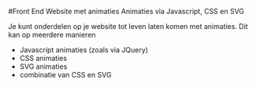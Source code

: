 #Front End Website met animaties
Animaties via Javascript, CSS en SVG

Je kunt onderdelen op je website tot leven laten komen met animaties. Dit kan op meerdere manieren
  * Javascript animaties (zoals via JQuery)
  * CSS animaties
  * SVG animaties
  * combinatie van CSS en SVG
  
  
  
  
